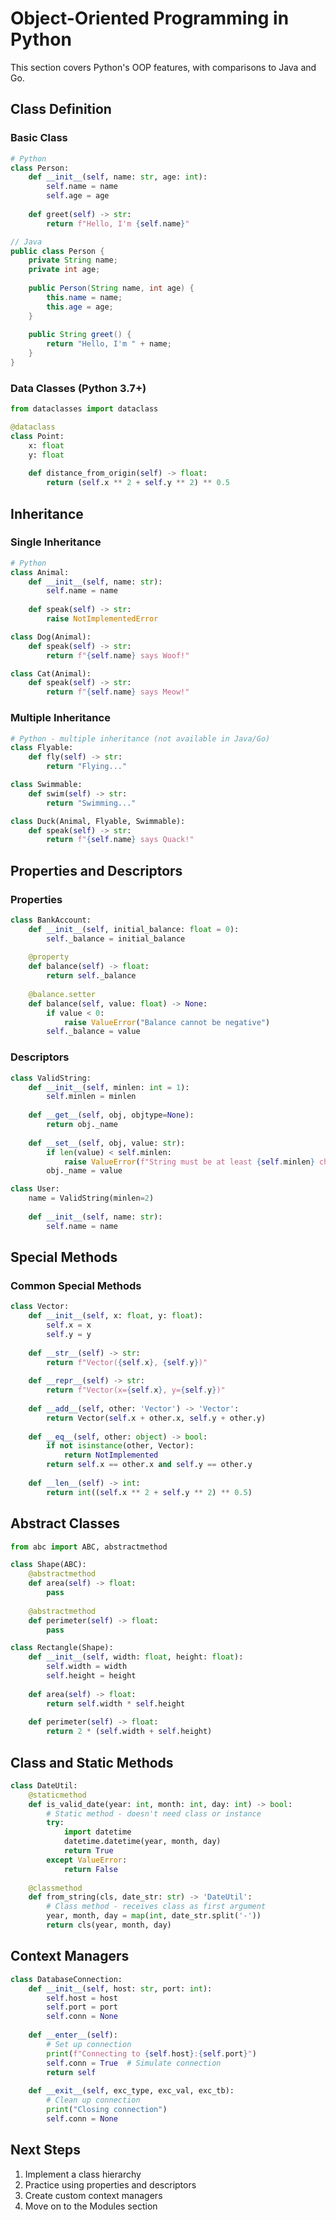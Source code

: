 # Object-Oriented Programming in Python

This section covers Python's OOP features, with comparisons to Java and Go.

## Class Definition

### Basic Class

```python
# Python
class Person:
    def __init__(self, name: str, age: int):
        self.name = name
        self.age = age
    
    def greet(self) -> str:
        return f"Hello, I'm {self.name}"
```

```java
// Java
public class Person {
    private String name;
    private int age;
    
    public Person(String name, int age) {
        this.name = name;
        this.age = age;
    }
    
    public String greet() {
        return "Hello, I'm " + name;
    }
}
```

### Data Classes (Python 3.7+)

```python
from dataclasses import dataclass

@dataclass
class Point:
    x: float
    y: float
    
    def distance_from_origin(self) -> float:
        return (self.x ** 2 + self.y ** 2) ** 0.5
```

## Inheritance

### Single Inheritance

```python
# Python
class Animal:
    def __init__(self, name: str):
        self.name = name
    
    def speak(self) -> str:
        raise NotImplementedError

class Dog(Animal):
    def speak(self) -> str:
        return f"{self.name} says Woof!"

class Cat(Animal):
    def speak(self) -> str:
        return f"{self.name} says Meow!"
```

### Multiple Inheritance

```python
# Python - multiple inheritance (not available in Java/Go)
class Flyable:
    def fly(self) -> str:
        return "Flying..."

class Swimmable:
    def swim(self) -> str:
        return "Swimming..."

class Duck(Animal, Flyable, Swimmable):
    def speak(self) -> str:
        return f"{self.name} says Quack!"
```

## Properties and Descriptors

### Properties

```python
class BankAccount:
    def __init__(self, initial_balance: float = 0):
        self._balance = initial_balance
    
    @property
    def balance(self) -> float:
        return self._balance
    
    @balance.setter
    def balance(self, value: float) -> None:
        if value < 0:
            raise ValueError("Balance cannot be negative")
        self._balance = value
```

### Descriptors

```python
class ValidString:
    def __init__(self, minlen: int = 1):
        self.minlen = minlen
    
    def __get__(self, obj, objtype=None):
        return obj._name
    
    def __set__(self, obj, value: str):
        if len(value) < self.minlen:
            raise ValueError(f"String must be at least {self.minlen} characters")
        obj._name = value

class User:
    name = ValidString(minlen=2)
    
    def __init__(self, name: str):
        self.name = name
```

## Special Methods

### Common Special Methods

```python
class Vector:
    def __init__(self, x: float, y: float):
        self.x = x
        self.y = y
    
    def __str__(self) -> str:
        return f"Vector({self.x}, {self.y})"
    
    def __repr__(self) -> str:
        return f"Vector(x={self.x}, y={self.y})"
    
    def __add__(self, other: 'Vector') -> 'Vector':
        return Vector(self.x + other.x, self.y + other.y)
    
    def __eq__(self, other: object) -> bool:
        if not isinstance(other, Vector):
            return NotImplemented
        return self.x == other.x and self.y == other.y
    
    def __len__(self) -> int:
        return int((self.x ** 2 + self.y ** 2) ** 0.5)
```

## Abstract Classes

```python
from abc import ABC, abstractmethod

class Shape(ABC):
    @abstractmethod
    def area(self) -> float:
        pass
    
    @abstractmethod
    def perimeter(self) -> float:
        pass

class Rectangle(Shape):
    def __init__(self, width: float, height: float):
        self.width = width
        self.height = height
    
    def area(self) -> float:
        return self.width * self.height
    
    def perimeter(self) -> float:
        return 2 * (self.width + self.height)
```

## Class and Static Methods

```python
class DateUtil:
    @staticmethod
    def is_valid_date(year: int, month: int, day: int) -> bool:
        # Static method - doesn't need class or instance
        try:
            import datetime
            datetime.datetime(year, month, day)
            return True
        except ValueError:
            return False
    
    @classmethod
    def from_string(cls, date_str: str) -> 'DateUtil':
        # Class method - receives class as first argument
        year, month, day = map(int, date_str.split('-'))
        return cls(year, month, day)
```

## Context Managers

```python
class DatabaseConnection:
    def __init__(self, host: str, port: int):
        self.host = host
        self.port = port
        self.conn = None
    
    def __enter__(self):
        # Set up connection
        print(f"Connecting to {self.host}:{self.port}")
        self.conn = True  # Simulate connection
        return self
    
    def __exit__(self, exc_type, exc_val, exc_tb):
        # Clean up connection
        print("Closing connection")
        self.conn = None
```

## Next Steps

1. Implement a class hierarchy
2. Practice using properties and descriptors
3. Create custom context managers
4. Move on to the Modules section 